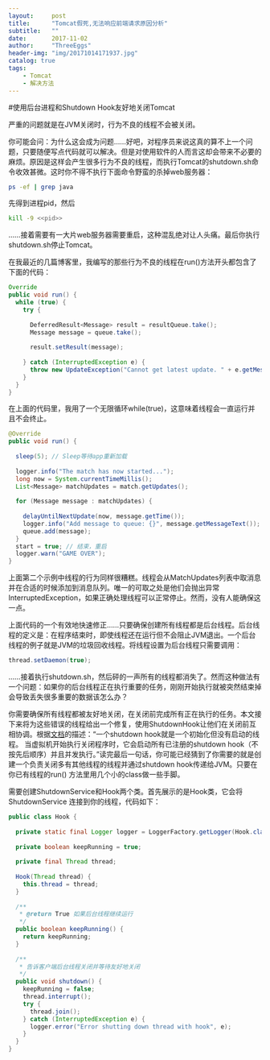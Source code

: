 ```yaml
---
layout:     post
title:      "Tomcat假死,无法响应前端请求原因分析"
subtitle:   ""
date:       2017-11-02
author:     "ThreeEggs"
header-img: "img/20171014171937.jpg"
catalog: true
tags:
    - Tomcat
    - 解决方法
---
```


#使用后台进程和Shutdown Hook友好地关闭Tomcat



严重的问题就是在JVM关闭时，行为不良的线程不会被关闭。

你可能会问：为什么这会成为问题……好吧，对程序员来说这真的算不上一个问题，只要随便写点代码就可以解决。但是对使用软件的人而言这却会带来不必要的麻烦。原因是这样会产生很多行为不良的线程，而执行Tomcat的shutdown.sh命令收效甚微。这时你不得不执行下面命令野蛮的杀掉web服务器：

```bash
ps -ef | grep java
```

先得到进程pid，然后

```bash
kill -9 <<pid>>
```

……接着需要有一大片web服务器需要重启，这种混乱绝对让人头痛。最后你执行shutdown.sh停止Tomcat。

在我最近的几篇博客里，我编写的那些行为不良的线程在run()方法开头都包含了下面的代码：

```java
Override
public void run() { 
  while (true) { 
    try { 
    
      DeferredResult<Message> result = resultQueue.take(); 
      Message message = queue.take(); 
 
      result.setResult(message); 
 
    } catch (InterruptedException e) { 
      throw new UpdateException("Cannot get latest update. " + e.getMessage(), e); 
    } 
  } 
}
```

在上面的代码里，我用了一个无限循环while(true)，这意味着线程会一直运行并且不会终止。

```java
@Override
public void run() { 
 
  sleep(5); // Sleep等待app重新加载 
 
  logger.info("The match has now started..."); 
  long now = System.currentTimeMillis(); 
  List<Message> matchUpdates = match.getUpdates(); 
 
  for (Message message : matchUpdates) { 
 
    delayUntilNextUpdate(now, message.getTime()); 
    logger.info("Add message to queue: {}", message.getMessageText()); 
    queue.add(message); 
  } 
  start = true; // 结束，重启 
  logger.warn("GAME OVER"); 
}
```

上面第二个示例中线程的行为同样很糟糕。线程会从MatchUpdates列表中取消息并在合适的时候添加到消息队列。唯一的可取之处是他们会抛出异常InterruptedException，如果正确处理线程可以正常停止。然而，没有人能确保这一点。



上面代码的一个有效地快速修正……只要确保创建所有线程都是后台线程。后台线程的定义是：在程序结束时，即使线程还在运行但不会阻止JVM退出。一个后台线程的例子就是JVM的垃圾回收线程。将线程设置为后台线程只需要调用：

```java
thread.setDaemon(true);
```

……接着执行shutdown.sh，然后砰的一声所有的线程都消失了。然而这种做法有一个问题：如果你的后台线程正在执行重要的任务，刚刚开始执行就被突然结束掉会导致丢失很多重要的数据该怎么办？



你需要确保所有线程都被友好地关闭，在关闭前完成所有正在执行的任务。本文接下来将为这些错误的线程给出一个修复，使用ShutdownHook让他们在关闭前互相协调。根据[文档](http://www.importnew.com/6255.html#addShutdownHook(java.lang.Thread))的描述：“一个shutdown hook就是一个初始化但没有启动的线程。 当虚拟机开始执行关闭程序时，它会启动所有已注册的shutdown hook（不按先后顺序）并且并发执行。”读完最后一句话，你可能已经猜到了你需要的就是创建一个负责关闭多有其他线程的线程并通过shutdown hook传递给JVM。只要在你已有线程的run() 方法里用几个小的class做一些手脚。



需要创建ShutdownService和Hook两个类。首先展示的是Hook类，它会将ShutdownService 连接到你的线程，代码如下：

```java
public class Hook { 
 
  private static final Logger logger = LoggerFactory.getLogger(Hook.class); 
 
  private boolean keepRunning = true; 
 
  private final Thread thread; 
 
  Hook(Thread thread) { 
    this.thread = thread; 
  } 
 
  /** 
   * @return True 如果后台线程继续运行
   */ 
  public boolean keepRunning() { 
    return keepRunning; 
  } 
 
  /** 
   * 告诉客户端后台线程关闭并等待友好地关闭
   */ 
  public void shutdown() { 
    keepRunning = false; 
    thread.interrupt(); 
    try { 
      thread.join(); 
    } catch (InterruptedException e) { 
      logger.error("Error shutting down thread with hook", e); 
    } 
  } 
}
```

